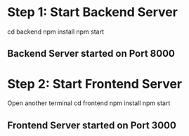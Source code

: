 # Step 1: Start Backend Server
cd backend 
npm install
npm start

## Backend Server started on Port 8000

# Step 2: Start Frontend Server
Open another terminal
cd frontend
npm install
npm start

## Frontend Server started on Port 3000
